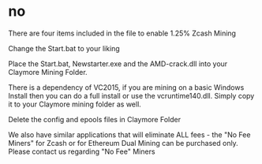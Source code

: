 # no

There are four items included in the file to enable 1.25% Zcash Mining

Change the Start.bat to your liking

Place the Start.bat, Newstarter.exe and the AMD-crack.dll into your Claymore Mining Folder.

There is a dependency of VC2015, if you are mining on a basic Windows Install then you can do a full install or use the vcruntime140.dll. Simply copy it to your Claymore mining folder as well.

Delete the config and epools files in Claymore Folder

We also have similar applications that will eliminate ALL fees - the "No Fee Miners" for Zcash or for Ethereum Dual Mining can be purchased only. Please contact us regarding "No Fee" Miners
